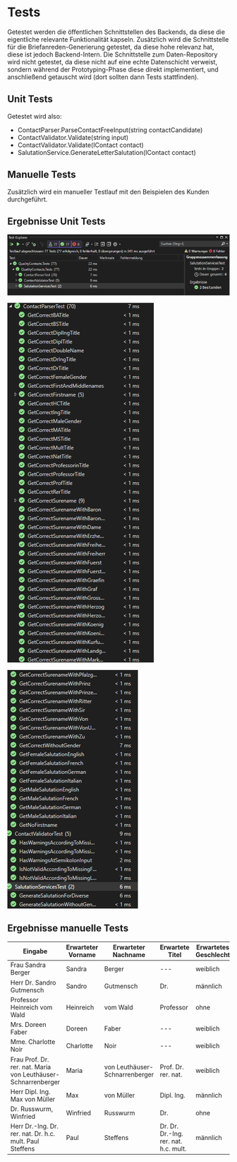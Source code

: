 # Tests

Getestet werden die öffentlichen Schnittstellen des Backends, da diese die eigentliche relevante Funktionalität kapseln. Zusätzlich wird die Schnittstelle für die Briefanreden-Generierung getestet, da diese hohe relevanz hat, diese ist jedoch Backend-Intern. Die Schnittstelle zum Daten-Repository wird nicht getestet, da diese nicht auf eine echte Datenschicht verweist, sondern während der Prototyping-Phase diese direkt implementiert, und anschließend getauscht wird (dort sollten dann Tests stattfinden).

## Unit Tests
Getestet wird also:

* ContactParser.ParseContactFreeInput(string contactCandidate)
* ContactValidator.Validate(string input)
* ContactValidator.Validate(IContact contact)
* SalutationService.GenerateLetterSalutation(IContact contact)

## Manuelle Tests
Zusätzlich wird ein manueller Testlauf mit den Beispielen des Kunden durchgeführt.

## Ergebnisse Unit Tests

![Übersicht Testergebnisse](https://github.com/IngmarBuchenhain/QualityContacts/blob/add74471a44128ecf19921147df897c76667f382/Documentation/Images/QualityContacts_Tests_0.png)

![Erster Teil Tests](https://github.com/IngmarBuchenhain/QualityContacts/blob/add74471a44128ecf19921147df897c76667f382/Documentation/Images/QualityContacts_Tests_1.png)

![Zweiter Teil Tests](https://github.com/IngmarBuchenhain/QualityContacts/blob/add74471a44128ecf19921147df897c76667f382/Documentation/Images/QualityContacts_Tests_3.png)

## Ergebnisse manuelle Tests

| Eingabe | Erwarteter Vorname | Erwarteter Nachname | Erwartete Titel | Erwartetes Geschlecht | Erwartete Anrede | Testergebnis |
| - | - | - | - | - | - | - |
Frau Sandra Berger | Sandra | Berger | --- | weiblich | Frau | ✅ |
Herr Dr. Sandro Gutmensch | Sandro | Gutmensch | Dr. | männlich | Herr | ✅ |
Professor Heinreich vom Wald | Heinreich | vom Wald | Professor | ohne | --- | ✅ |
Mrs. Doreen Faber | Doreen | Faber | --- | weiblich | Ms | ✅ |
Mme. Charlotte Noir | Charlotte | Noir | --- | weiblich | Mme | ✅ |
Frau Prof. Dr. rer. nat. Maria von Leuthäuser-Schnarrenberger | Maria | von Leuthäuser-Schnarrenberger | Prof. Dr. rer. nat. | weiblich | Frau | ✅ |
Herr Dipl. Ing. Max von Müller | Max | von Müller | Dipl. Ing. | männlich | Herr | ✅ |
Dr. Russwurm, Winfried | Winfried | Russwurm | Dr. | ohne | --- | ✅ |
Herr Dr.-Ing. Dr. rer. nat. Dr. h.c. mult. Paul Steffens | Paul | Steffens | Dr. Dr. Dr.-Ing. rer. nat. h.c. mult. | männlich | Herr | ✅ |

<!-- ❌  oder ✅ -->

